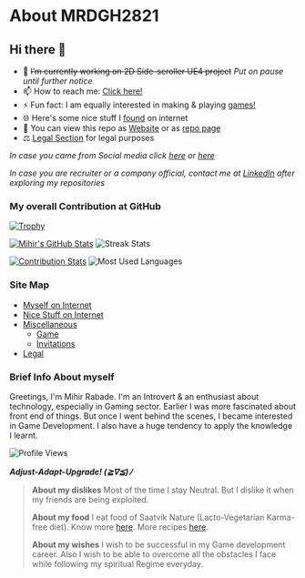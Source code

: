 # About MRDGH2821

## Hi there 👋

<!-- markdownlint-disable MD013 -->
<!-- **MRDGH2821/MRDGH2821** is a ✨ _special_ ✨ repository because its `README.md` (this file) appears on your GitHub profile.

Here are some ideas to get you started:
-->

- 🔭 ~~I’m currently working on 2D Side-scroller UE4 project~~ _Put on pause until further notice_
- 📫 How to reach me: [Click here!](myself-on-internet.md)
- ⚡ Fun fact: I am equally interested in making & playing [games!](./miscellaneous/game.md)
- 🌐 Here's some nice stuff I [found](nice-stuff-on-internet.md) on internet
- 📔 You can view this repo as [Website](https://bit.ly/mrdgh2821) or as [repo page](https://github.com/MRDGH2821/MRDGH2821)
- ⚖️ [Legal Section](./legal/readme.md) for legal purposes

_In case you came from Social media click [here](nice-stuff-on-internet.md) or [here](myself-on-internet.md)_

_In case you are recruiter or a company official, contact me at [LinkedIn](https://www.linkedin.com/in/mihir-rabade) after exploring my repositories_

### My overall Contribution at GitHub

[![Trophy](https://github-profile-trophy.vercel.app/?username=MRDGH2821&theme=gruvbox)](https://github.com/ryo-ma/github-profile-trophy)

[![Mihir's GitHub Stats](https://github-readme-stats.vercel.app/api?username=MRDGH2821&show_icons=true&theme=solarized-light)](https://github.com/anuraghazra/github-readme-stats) ![Streak Stats](https://github-readme-streak-stats.herokuapp.com/?user=mrdgh2821)

[![Contribution Stats](https://github-contribution-stats.vercel.app/api/?username=MRDGH2821)](https://github.com/LordDashMe/github-contribution-stats/) ![Most Used Languages](https://github-readme-stats.vercel.app/api/top-langs?username=mrdgh2821&show_icons=true&locale=en&layout=compact)

### Site Map

- [Myself on Internet](myself-on-internet.md)
- [Nice Stuff on Internet](nice-stuff-on-internet.md)
- [Miscellaneous](./miscellaneous/readme.md)
  - [Game](./miscellaneous/game.md)
  - [Invitations](./miscellaneous/invitations.md)
- [Legal](./legal/readme.md)

### Brief Info About myself

Greetings, I'm Mihir Rabade.
I'm an Introvert & an enthusiast about technology, especially in Gaming sector.
Earlier I was more fascinated about front end of things.
But once I went behind the scenes, I became interested in Game Development.
I also have a huge tendency to apply the knowledge I learnt.

![Profile Views](https://komarev.com/ghpvc/?username=mrdgh2821&label=Profile%20views&color=0e75b6&style=flat)

**_Adjust-Adapt-Upgrade! (≧∇≦)ﾉ_**

> **About my dislikes**
> Most of the time I stay Neutral. But I dislike it when my friends are being exploited.
>
> **About my food**
> I eat food of Saatvik Nature (Lacto-Vegetarian Karma-free diet). Know more [here](https://food.iskcondesiretree.com/).
> More recipes [here](https://1drv.ms/f/s!AqbOAR5ggpjc7lbqt0kf37DXN1jp?embed=1).
>
> **About my wishes**
> I wish to be successful in my Game development career.
> Also I wish to be able to overcome all the obstacles I face while following my spiritual Regime everyday.
